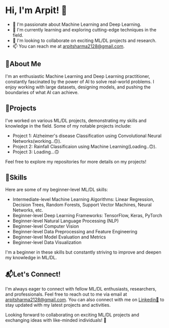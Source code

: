 # Hi, I'm Arpit! 👋

- 🤖 I'm passionate about Machine Learning and Deep Learning.
- 🌱 I'm currently learning and exploring cutting-edge techniques in the field.
- 🤝 I'm looking to collaborate on exciting ML/DL projects and research.
- 📫 You can reach me at arpitsharma2128@gmail.com.

## 🤖About Me

I'm an enthusiastic Machine Learning and Deep Learning practitioner, constantly fascinated by the power of AI to solve real-world problems. I enjoy working with large datasets, designing models, and pushing the boundaries of what AI can achieve.

## 🚀Projects

I've worked on various ML/DL projects, demonstrating my skills and knowledge in the field. Some of my notable projects include:

- Project 1: Alzheimer's disease Classification using Convolutional Neural Networks(working..🙃).
- Project 2: Rainfall Classificaion using Machine Learning(Loading..🙃).
- Project 3: Loading...🙃 
 
Feel free to explore my repositories for more details on my projects!

## 🔧Skills

 Here are some of my beginner-level ML/DL skills:

- Intermediate-level Machine Learning Algorithms: Linear Regression, Decision Trees, Random Forests, Support Vector Machines, Neural Networks, etc.
- Beginner-level Deep Learning Frameworks: TensorFlow, Keras, PyTorch
- Beginner-level Natural Language Processing (NLP)
- Beginner-level Computer Vision
- Beginner-level Data Preprocessing and Feature Engineering
- Beginner-level Model Evaluation and Metrics
- Beginner-level Data Visualization

I'm a beginner in these skills but constantly striving to improve and deepen my knowledge in ML/DL.


## 📬Let's Connect!

I'm always eager to connect with fellow ML/DL enthusiasts, researchers, and professionals. Feel free to reach out to me via email at arpitsharma2128@gmail.com. You can also connect with me on [Linkedin🎃](https://www.linkedin.com/in/arpit-sharma-b3a565222/) to stay updated with my latest projects and activities.

Looking forward to collaborating on exciting ML/DL projects and exchanging ideas with like-minded individuals! 🤝

